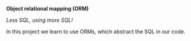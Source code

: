 **Object relational mapping (ORM)**

*Less SQL, using more SQL!*

In this project we learn to use ORMs, which abstract the SQL in our code.